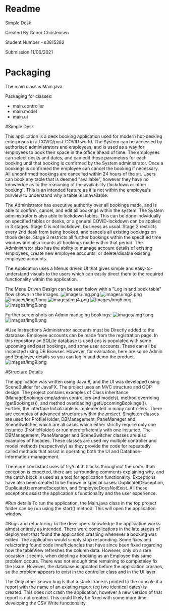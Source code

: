 # Readme
Simple Desk

Created By Conor Christensen

Student Number - s3815282

Submission 11/06/2021


# Packaging
The main class is Main.java

Packaging for classes:
 - main.controller
 - main.model
 - main.ui

#Simple Desk

This application is a desk booking application used for modern hot-desking enterprises in a COVID/post-COVID world. The System can 
be accessed by authorised administrators and employees, and is used as a way for employees to book their space in the office
ahead of time. The employees can select desks and dates, and can edit these parameters for each booking until that booking is confirmed by 
the System administrator. Once a bookings is confirmed the employee can cancel the booking if necessary. All unconfirmed bookings are 
cancelled within 24 hours of the sit. Users can book any table that is deemed "available", however they have no knowledge as to
the reasoning of the availability (lockdown or other booking). This is an intended feature as it is not within the employee's
purview to understand why a table is unavailable. 

The Administrator has executive authority over all bookings made, and is able to confirm, cancel, and edit all bookings within the system.
The System administrator is also able to lockdown tables. This can be done individually on specified tables or desks, or a general COVID-lockdown
can be applied in 3 stages. Stage 0 is not lockdown, business as usual. Stage 2 restricts every 2nd desk from being booked, and cancels all
existing bookings on those desks. Stage 3 restricts all further bookings within the specified time window and also counts all bookings made
within that period. The Administrator also has the ability to manage account details of existing employees, create new employee accounts, or
delete/disable existing employee accounts.

The Application uses a Menus driven UI that gives simple and easy-to-understand visuals to the users which can easily direct them
to the required functionality within the application. 

The Menu Driven Design can be seen below with a "Log in and book table" flow shown in the images.
![images/img.png](images/img.png)
![images/img2.png](images/img2.png)
![images/img3.png](images/img3.png)
![images/img4.png](images/img4.png)
![images/img5.png](images/img5.png)
![images/img6.png](images/img6.png)

Further screenshots on Admin managing bookings:
![images/img7.png](images/img7.png)
![images/img8.png](images/img8.png)


#Use Instructions
Administrator accounts must be Directly added to the database. Employee accounts can be made from the registration page. In
this repository an SQLite database is used ans is populated with some upcoming and past bookings, and some user accounts. These
can all be inspected using DB Browser. However, for evaluation, here are some Admin and Employee details so you can log in and demo 
the product.
![images/img9.png](images/img9.png)


#Structure Details

The application was written using Java 8, and the UI was developed using SceneBuilder for JavaFX. The project uses an MVC structure and 
OOP design. The project contains examples of Class inheritance (ManageBookings emp/admin controllers and models), method overriding
(getBookings()), and method overloading (getUpcomingBookings()). Further, the interface Initializable is implemented in many controllers.
There are examples of advanced structures within the project. Singleton classes are used for ProfileHolder, DBManagement, PaneManeger and SceneSwitcher,
which are all cases which either strictly require only one instance (ProfileHolder) or run more efficiently with one instance. The DBManagement, PaneManager
and SceneSwitcher classes are also examples of Facades. These classes are used my multiple controller and model methods (respectively) as they
provide the code for repeatedly called methods that assist in operating both the UI and Database-information-management.

There are consistant uses of try/catch blocks throughout the code. If an exception is expected, there are surrounding comments explaining why,
and the catch block is used as a tool for application functionality. Exceptions have also been created to be thrown in special cases:
DuplicateIDException, DuplicateUsernameException, and EmployeeDoesNotExist. All these exceptions assist the application's functionality
and the user experience.

#Run details
To run the application, the Main.java class in the top project folder can be run using the start() method. This will open the application window.

#Bugs and refactoring
To the developers knowledge the application works almost entirely as intended. There were complications in the late stages of deployment that
found the application crashing whenever a booking was edited. The application would simply stop responding. Some fixes and refactoring found
code innefficiencies that have since been fixed regarding how the tableView refreshes the column data. However, only on a rare occasion it seems, when 
deleting a booking as an Employee this same problem occurs. There was not enough time remaining to completeley fix the Issue. However, the database is updated
before the application crashes, so the problem appears to exist in the controller class and in the UI layer.

The Only other known bug is that a stack-trace is printed to the console if a report with the name of an existing report (eg two identical dates) is created.
This does not crash the application, however a new version of that report is not created. This could likely be fixed with some more time
developing the CSV Write functionality.
